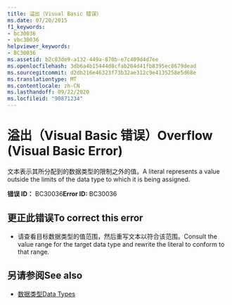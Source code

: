 ```yaml
---
title: 溢出（Visual Basic 错误）
ms.date: 07/20/2015
f1_keywords:
- bc30036
- vbc30036
helpviewer_keywords:
- BC30036
ms.assetid: b2c83de9-a132-449a-870b-e7c409d4d7ee
ms.openlocfilehash: 3db6a4b15444d8cfab264d41fb8395ec8679dead
ms.sourcegitcommit: d2db216e46323f73b32ae312c9e4135258e5d68e
ms.translationtype: MT
ms.contentlocale: zh-CN
ms.lasthandoff: 09/22/2020
ms.locfileid: "90871234"
---
```

# <a name="overflow-visual-basic-error"></a><span data-ttu-id="f9e40-102">溢出（Visual Basic 错误）</span><span class="sxs-lookup"><span data-stu-id="f9e40-102">Overflow (Visual Basic Error)</span></span>

<span data-ttu-id="f9e40-103">文本表示其所分配到的数据类型的限制之外的值。</span><span class="sxs-lookup"><span data-stu-id="f9e40-103">A literal represents a value outside the limits of the data type to which it is being assigned.</span></span>  
  
 <span data-ttu-id="f9e40-104">**错误 ID：** BC30036</span><span class="sxs-lookup"><span data-stu-id="f9e40-104">**Error ID:** BC30036</span></span>  
  
## <a name="to-correct-this-error"></a><span data-ttu-id="f9e40-105">更正此错误</span><span class="sxs-lookup"><span data-stu-id="f9e40-105">To correct this error</span></span>  
  
- <span data-ttu-id="f9e40-106">请查看目标数据类型的值范围，然后重写文本以符合该范围。</span><span class="sxs-lookup"><span data-stu-id="f9e40-106">Consult the value range for the target data type and rewrite the literal to conform to that range.</span></span>  
  
## <a name="see-also"></a><span data-ttu-id="f9e40-107">另请参阅</span><span class="sxs-lookup"><span data-stu-id="f9e40-107">See also</span></span>

- [<span data-ttu-id="f9e40-108">数据类型</span><span class="sxs-lookup"><span data-stu-id="f9e40-108">Data Types</span></span>](../data-types/index.md)
